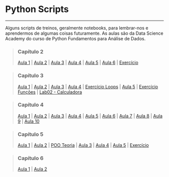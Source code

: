 # Python Scripts

---

Alguns scripts de treinos, geralmente notebooks, para lembrar-nos e aprendermos de algumas coisas futuramente. As aulas são da Data Science Academy do curso de Python Fundamentos para Análise de Dados.


> ### Capítulo 2
>
> [Aula 1](https://github.com/barbosarafael/Aprendizado-Python/blob/master/Scripts_Aulas/Capitulo02/Aula1Cap2_DSA.ipynb) |
> [Aula 2](https://github.com/barbosarafael/Aprendizado-Python/blob/master/Scripts_Aulas/Capitulo02/Aula2Cap2_DSA.ipynb) |
> [Aula 3](https://github.com/barbosarafael/Aprendizado-Python/blob/master/Scripts_Aulas/Capitulo02/Aula3Cap2_DSA.ipynb) |
> [Aula 4](https://github.com/barbosarafael/Aprendizado-Python/blob/master/Scripts_Aulas/Capitulo02/Aula4Cap2_DSA.ipynb) |
> [Aula 5](https://github.com/barbosarafael/Aprendizado-Python/blob/master/Scripts_Aulas/Capitulo02/Aula5Cap2_DSA.ipynb) |
> [Aula 6](https://github.com/barbosarafael/Aprendizado-Python/blob/master/Scripts_Aulas/Capitulo02/Aula6Cap2.ipynb) |
> [Exercício](https://github.com/barbosarafael/Aprendizado-Python/blob/master/Scripts_Aulas/Capitulo02/ExerciciosCap02.ipynb)

> ### Capítulo 3
>
> [Aula 1](https://github.com/barbosarafael/Aprendizado-Python/blob/master/Scripts_Aulas/Capitulo03/Aula1Cap3_DSA.ipynb) |
> [Aula 2](https://github.com/barbosarafael/Aprendizado-Python/blob/master/Scripts_Aulas/Capitulo03/Aula2Cap3_DSA.ipynb) |
> [Aula 3](https://github.com/barbosarafael/Aprendizado-Python/blob/master/Scripts_Aulas/Capitulo03/Aula3Cap3_DSA.ipynb) | 
> [Aula 4](https://github.com/barbosarafael/Aprendizado-Python/blob/master/Scripts_Aulas/Capitulo03/Aula4Cap3_DSA.ipynb) |
> [Exercício Loops](https://github.com/barbosarafael/Aprendizado-Python/blob/master/Scripts_Aulas/Capitulo03/ExerciciosCap03-Exercicios-Loops-Condiconais.ipynb) |
> [Aula 5](https://github.com/barbosarafael/Aprendizado-Python/blob/master/Scripts_Aulas/Capitulo03/Aula5Cap3_DSA.ipynb) |
> [Exercício Funções](https://github.com/barbosarafael/Aprendizado-Python/blob/master/Scripts_Aulas/Capitulo03/ExerciciosCap03-Exercicios-Funcoes.ipynb) |
> [Lab02 - Calculadora](https://github.com/barbosarafael/Aprendizado-Python/blob/master/Scripts_Aulas/Capitulo03/Lab02-Calculadora.ipynb)


> ### Capítulo 4
>
> [Aula 1](https://github.com/barbosarafael/Aprendizado-Python/blob/master/Scripts_Aulas/Capitulo04/Aula1Cap4_DSA.ipynb) |
> [Aula 2](https://github.com/barbosarafael/Aprendizado-Python/blob/master/Scripts_Aulas/Capitulo04/Aula2Cap4_DSA.ipynb) |
> [Aula 3](https://github.com/barbosarafael/Aprendizado-Python/blob/master/Scripts_Aulas/Capitulo04/Aula3Cap4_DSA.ipynb) |
> [Aula 4](https://github.com/barbosarafael/Aprendizado-Python/blob/master/Scripts_Aulas/Capitulo04/Aula4Cap4_DSA.ipynb) |
> [Aula 5](https://github.com/barbosarafael/Aprendizado-Python/blob/master/Scripts_Aulas/Capitulo04/Aula5Cap4_DSA.ipynb) |
> [Aula 6](https://github.com/barbosarafael/Aprendizado-Python/blob/master/Scripts_Aulas/Capitulo04/Aula6Cap4_DSA.ipynb) |
> [Aula 7](https://github.com/barbosarafael/Aprendizado-Python/blob/master/Scripts_Aulas/Capitulo04/Aula7Cap4_DSA.ipynb) |
> [Aula 8](https://github.com/barbosarafael/Aprendizado-Python/blob/master/Scripts_Aulas/Capitulo04/Aula8Cap4_DSA.ipynb) |
> [Aula 9](https://github.com/barbosarafael/Aprendizado-Python/blob/master/Scripts_Aulas/Capitulo04/Aula9Cap4_DSA.ipynb) |
> [Aula 10](https://github.com/barbosarafael/Aprendizado-Python/blob/master/Scripts_Aulas/Capitulo04/Aula10Cap4_DSA.ipynb)


> ### Capítulo 5
>
> [Aula 1](https://github.com/barbosarafael/Aprendizado-Python/blob/master/Scripts_Aulas/Capitulo05/Aula1Cap5_DSA.ipynb) |
> [Aula 2](https://github.com/barbosarafael/Aprendizado-Python/blob/master/Scripts_Aulas/Capitulo05/Aula2Cap5_DSA.ipynb) |
> [POO Teoria](https://github.com/barbosarafael/Aprendizado-Python/blob/master/Scripts_Aulas/Capitulo05/POO_Teoria.txt) |
> [Aula 3](https://github.com/barbosarafael/Aprendizado-Python/blob/master/Scripts_Aulas/Capitulo05/Aula3Cap5_DSA.ipynb) |
> [Aula 4](https://github.com/barbosarafael/Aprendizado-Python/blob/master/Scripts_Aulas/Capitulo05/Aula4Cap5_DSA.ipynb) |
> [Aula 5](https://github.com/barbosarafael/Aprendizado-Python/blob/master/Scripts_Aulas/Capitulo05/Aula4Cap5_DSA.ipynb) |
> [Exercício](https://github.com/barbosarafael/Aprendizado-Python/blob/master/Scripts_Aulas/Capitulo05/ExerciciosCap05-Exercicios.ipynb)


> ### Capítulo 6
>
> [Aula 1](https://github.com/barbosarafael/Aprendizado-Python/blob/master/Scripts_Aulas/Capitulo06/Aula1Cap6_DSA.ipynb) |
> [Aula 2](https://github.com/barbosarafael/Aprendizado-Python/blob/master/Scripts_Aulas/Capitulo06/Aula2Cap6_DSA.ipynb)
